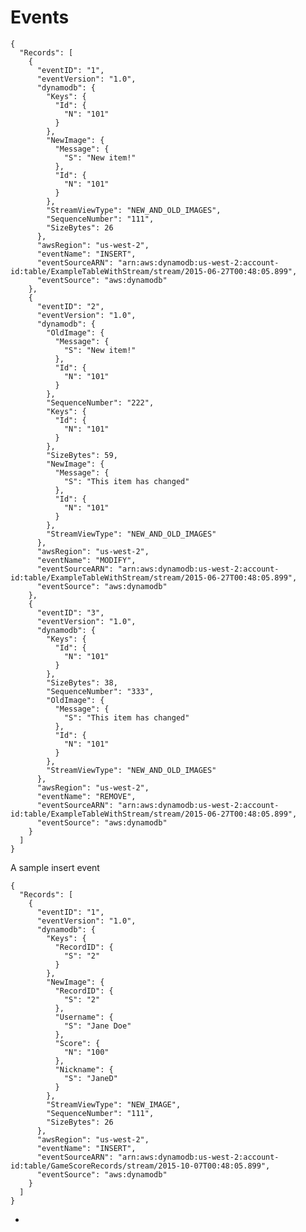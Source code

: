 # Events 


    {
      "Records": [
        {
          "eventID": "1",
          "eventVersion": "1.0",
          "dynamodb": {
            "Keys": {
              "Id": {
                "N": "101"
              }
            },
            "NewImage": {
              "Message": {
                "S": "New item!"
              },
              "Id": {
                "N": "101"
              }
            },
            "StreamViewType": "NEW_AND_OLD_IMAGES",
            "SequenceNumber": "111",
            "SizeBytes": 26
          },
          "awsRegion": "us-west-2",
          "eventName": "INSERT",
          "eventSourceARN": "arn:aws:dynamodb:us-west-2:account-id:table/ExampleTableWithStream/stream/2015-06-27T00:48:05.899",
          "eventSource": "aws:dynamodb"
        },
        {
          "eventID": "2",
          "eventVersion": "1.0",
          "dynamodb": {
            "OldImage": {
              "Message": {
                "S": "New item!"
              },
              "Id": {
                "N": "101"
              }
            },
            "SequenceNumber": "222",
            "Keys": {
              "Id": {
                "N": "101"
              }
            },
            "SizeBytes": 59,
            "NewImage": {
              "Message": {
                "S": "This item has changed"
              },
              "Id": {
                "N": "101"
              }
            },
            "StreamViewType": "NEW_AND_OLD_IMAGES"
          },
          "awsRegion": "us-west-2",
          "eventName": "MODIFY",
          "eventSourceARN": "arn:aws:dynamodb:us-west-2:account-id:table/ExampleTableWithStream/stream/2015-06-27T00:48:05.899",
          "eventSource": "aws:dynamodb"
        },
        {
          "eventID": "3",
          "eventVersion": "1.0",
          "dynamodb": {
            "Keys": {
              "Id": {
                "N": "101"
              }
            },
            "SizeBytes": 38,
            "SequenceNumber": "333",
            "OldImage": {
              "Message": {
                "S": "This item has changed"
              },
              "Id": {
                "N": "101"
              }
            },
            "StreamViewType": "NEW_AND_OLD_IMAGES"
          },
          "awsRegion": "us-west-2",
          "eventName": "REMOVE",
          "eventSourceARN": "arn:aws:dynamodb:us-west-2:account-id:table/ExampleTableWithStream/stream/2015-06-27T00:48:05.899",
          "eventSource": "aws:dynamodb"
        }
      ]
    }
    
    
A sample insert event
  
    
    {
      "Records": [
        {
          "eventID": "1",
          "eventVersion": "1.0",
          "dynamodb": {
            "Keys": {
              "RecordID": {
                "S": "2"
              }
            },
            "NewImage": {
              "RecordID": {
                "S": "2"
              },
              "Username": {
                "S": "Jane Doe"
              },
              "Score": {
                "N": "100"
              },
              "Nickname": {
                "S": "JaneD"
              }
            },
            "StreamViewType": "NEW_IMAGE",
            "SequenceNumber": "111",
            "SizeBytes": 26
          },
          "awsRegion": "us-west-2",
          "eventName": "INSERT",
          "eventSourceARN": "arn:aws:dynamodb:us-west-2:account-id:table/GameScoreRecords/stream/2015-10-07T00:48:05.899",
          "eventSource": "aws:dynamodb"
        }
      ]
    }
    
- 
